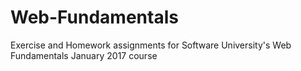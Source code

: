 # Web-Fundamentals
Exercise and Homework assignments for Software University's Web Fundamentals January 2017 course
